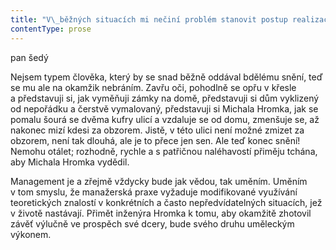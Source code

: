 ```yaml
---
title: "V\_běžných situacích mi nečiní problém stanovit postup realizace zvoleného plánu, včetně přiměřených rezerv a\_případné adaptace na měnící se podmínky\\. Ovšem překážka v\_podobě Michala Hromka zdaleka přesahuje lidské představy o\_běžné situaci\\. Michal Hromek nepředstavuje pouhou omezující podmínku, na niž se lze adaptovat\\. Nemůžete se adaptovat na soustavnou přítomnost potenciálního vraha, že ne? Ani já se nemohu adaptovat\\. Musím překážku eliminovat\\. Jestliže doposud žil Michal Hromek jako parazit, je nutné ho jako cizopasníka oddělit od hostitelského organismu\\. Tím hostitelským organismem je tato domácnost\\. Já, tento dům, jeho rodina\_— to vše představuje hostitelský organismus, který je dlouhodobě zneužíván a\_ochromován parazitem\\. Aby bylo možné se Michala Hromka zbavit, je nutné přimět jeho otce, aby ho vydědil\\. Tím tento zločinec ztratí důvod útočit na život Sylvy Šedé, to bude první efekt\\. Druhým efektem ovšem bude i\_to, že kusadla pijavice budou oslabena a\_snad bude možné zcela ji extrahovat z\_kůže hostitele\\. Doposud má Michal Hromek sosák důkladně zavrtaný do naší kůže a\_saje a\_saje\\. Ovšem jakmile zjistí, že přichází o\_dědictví, lekne se a\_na okamžik nepochybně povolí stisk\_— a\_to bude příhodná chvíle, kdy bude možné se ho zbavit\\. Velmi nápomocný by v\_této chvíli byl moment překvapení a\_samozřejmě rychlost\\."
contentType: prose
---
```


<section>

pan šedý

Nejsem typem člověka, který by se snad běžně oddával bdělému snění, teď se mu ale na okamžik nebráním. Zavřu oči, pohodlně se opřu v křesle a představuji si, jak vyměňuji zámky na domě, představuji si dům vyklizený od nepořádku a čerstvě vymalovaný, představuji si Michala Hromka, jak se pomalu šourá se dvěma kufry ulicí a vzdaluje se od domu, zmenšuje se, až nakonec mizí kdesi za obzorem. Jistě, v této ulici není možné zmizet za obzorem, není tak dlouhá, ale je to přece jen sen. Ale teď konec snění! Nemohu otálet; rozhodně, rychle a s patřičnou naléhavostí přiměju tchána, aby Michala Hromka vydědil.

Management je a zřejmě vždycky bude jak vědou, tak uměním. Uměním v tom smyslu, že manažerská praxe vyžaduje modifikované využívání teoretických znalostí v konkrétních a často nepředvídatelných situacích, jež v životě nastávají. Přimět inženýra Hromka k tomu, aby okamžitě zhotovil závěť výlučně ve prospěch své dcery, bude svého druhu uměleckým výkonem.

</section>
